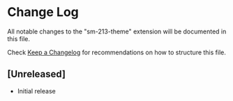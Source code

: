 # Change Log

All notable changes to the "sm-213-theme" extension will be documented in this file.

Check [Keep a Changelog](http://keepachangelog.com/) for recommendations on how to structure this file.

## [Unreleased]

- Initial release